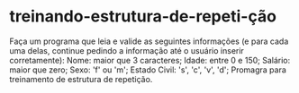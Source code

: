 # treinando-estrutura-de-repeti-ção
 Faça um programa que leia e valide as seguintes informações (e para cada uma delas, continue pedindo a informação até o usuário inserir corretamente): Nome: maior que 3 caracteres; Idade: entre 0 e 150; Salário: maior que zero; Sexo: 'f' ou 'm'; Estado Civil: 's', 'c', 'v', 'd';
Promagra para treinamento de estrutura de repetição.

